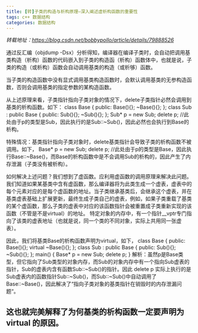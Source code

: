 ```yaml
---
title: [转]子类的构造与析构原理–深入阐述虚析构函数的重要性
tags: c++ 数据结构
categories: 数据结构
---
```


*转载地址：https://blog.csdn.net/bobbypollo/article/details/79888526*

通过反汇编（objdump -Dsx）分析得知，编译器在编译子类时，会自动把调用基类构造（析构）函数的代码嵌入到子类的构造函（析构）函数体中，也就是说，子类的构造（或析构）函数会自动调用基类的构造（或析够）函数。

当子类的构造函数中没有显式调用基类构造函数时，会默认调用基类的无参构造函数，否则会调用基类的指定参数的某构造函数。

从上述原理来看，子类指针指向子类对象的情况下，delete子类指针必然会调用到基类的析构函数。如下：
class Base
{
public:
Base(){};
~Base(){};
};
class Sub : public Base
{
public:
Sub(){};
~Sub(){};
};
Sub* p = new Sub;
delete p; //此处由于p的类型是Sub，因此执行的是Sub::~Sub()，因此必然也会执行到Base的析构。

特殊情况：基类指针指向子类对象时，delete基类指针会导致子类的析构函数不被调用。如下，
Base* p = new Sub;
delete p; //此处由于p的类型是Base，因此执行Base::~Base()，而Base的析构函数中是不会调用Sub的析构的，因此产生了内存泄漏（子类没有被析构）。

如何解决上述问题？我们想到了虚函数。应利用虚函数的调用原理来解决此问题。
我们知道如果某基类中含有虚函数，那么编译器将为此类生成一个虚表，虚表中的每个元素对应的是每个虚函数的地址。当子类继承基类后，会继承这个虚表，并在基类虚表基础上扩展更新，最终生成子类自己的虚表，例如，如果子类重载了基类的某个虚函数，那么子类的虚表中对应的该函数指针会被重置成子类重新实现的该函数（不管是不是virtual）的地址。
特定对象的内存中，有一个指针__vptr专门指向了该类的虚表地址（也就是说，同一个类的不同对象，实际上共用同一张虚表）。

因此，我们将基类Base的析构函数声明为virtual，如下，
class Base
{
public:
Base(){};
virtual ~Base(){};
};
class Sub : public Base
{
public:
Sub(){};
~Sub(){};
};
main()
{
Base* p = new Sub;
delete p;
}
解析：虽然p是Base类型，但它指向了Sub类型的对象内存，而Sub的对象内存中有一个指向Sub虚表的指针，Sub的虚表内含有函数Sub::~Sub()的指针。因此 delete p 实际上执行的是Sub虚表内的函数指针Sub::~Sub()，而Sub::~Sub()中自动调用了Base::~Base()，因此解决了“指向子类对象的基类指针在销毁时的内存泄漏问题“。

## 这也就完美解释了为何基类的析构函数一定要声明为 virtual 的原因。